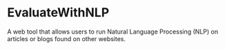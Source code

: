 # EvaluateWithNLP
A web tool that allows users to run Natural Language Processing (NLP) on articles or blogs found on other websites.
